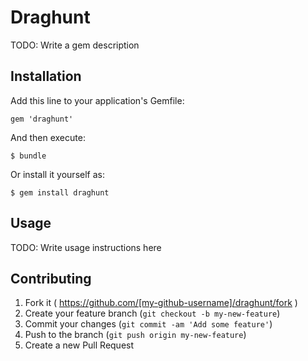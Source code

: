 # Draghunt

TODO: Write a gem description

## Installation

Add this line to your application's Gemfile:

    gem 'draghunt'

And then execute:

    $ bundle

Or install it yourself as:

    $ gem install draghunt

## Usage

TODO: Write usage instructions here

## Contributing

1. Fork it ( https://github.com/[my-github-username]/draghunt/fork )
2. Create your feature branch (`git checkout -b my-new-feature`)
3. Commit your changes (`git commit -am 'Add some feature'`)
4. Push to the branch (`git push origin my-new-feature`)
5. Create a new Pull Request
